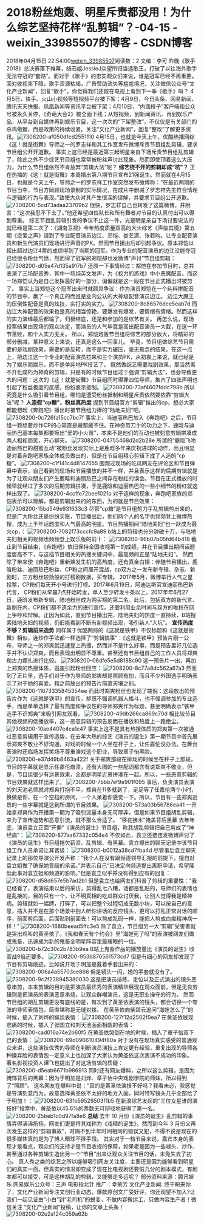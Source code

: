 # 2018粉丝炮轰、明星斥责都没用！为什么综艺坚持花样“乱剪辑”？-04-15 - weixin_33985507的博客 - CSDN博客
2018年04月15日 22:54:00[weixin_33985507](https://me.csdn.net/weixin_33985507)阅读数：2
文编：李可
昨晚《歌手2018》总决赛落下帷幕，结石姐JessieJ众望所归当选歌王，打破了以往海外歌手无法夺冠的“套路”。而对于《歌手》的忠实观众们来说，谁是冠军已经不再重要。面对收视率下降，歌手资源枯竭，广告赞助流失等尴尬境况，关注微信公众号“文化产业新闻”，回复“歌手”，你觉得我们还能在电视上看到下一季《歌手》吗？
4月5日，快手、火山小视频等短视频平台被下架；4月9日，今日头条、网易新闻、腾讯天天快报、凤凰新闻等资讯平台被下架；4月10日，“内涵段子”客户端和公众号被永久关停，《奇葩大会2》被全面下线；从短视频，到新闻资讯、再到娱乐产品，从平台到自媒体再到娱乐节目，这一次次的“下架整改”，不仅仅是有关部门的杀鸡儆猴，而是政策的持续收紧。关注“文化产业新闻”，回复“整改”了解更多资讯。
​
![7308200-af050d1cd2551110](https://upload-images.jianshu.io/upload_images/7308200-af050d1cd2551110)
4月15日，也就是今天上午，优酷热播网综《这！就是街舞》导师之一的罗志祥和其工作室发布微博斥责节目组乱剪辑，要求节目组公开开道歉。
事实上这已经是最近第三起明星亲自下场斥责节目组乱剪辑了，除此之外不少综艺节目组也常常被粉丝声讨此现象。然而即使顶着这么大压力，为什么节目组依然不肯放弃“剪辑大法”呢？
**综艺绕不开的剪辑却成“坑”？**
正在热播的《这！就是街舞》本周播出第八期节目宣布21强诞生。然而就在4月15日，也就是今天上午，导师之一的罗志祥工作室突然发布微博称：“在最近两期的节目当中，节目方罔顾现场录制的实际情况，在成片中删减了罗志祥先生符合情理与逻辑的行为与表现。”致使大众对其产生很深的误解，并要求节目组公开道歉。
![7308200-5cd73adaa23709b2](https://upload-images.jianshu.io/upload_images/7308200-5cd73adaa23709b2)
很快，罗志祥自己也转发了这篇微博，并附言：“这次我忍不下去了。”他还希望四位队长和所有舞者对节目的认真付出可以得到尊重。
综艺节目乱剪辑引发的争议不止这一件，光是明星亲自下场讨要说法的就已经是第二次了：《湖南卫视》今年热度质量双高的大火综艺《声临其境》第五期《恋爱之声》请到了专业配音演员边江、郑恺、娄艺潇、张若昀。让专业配音演员和新生代演员们现场进行声音的PK。然而节目播出后却引起争议。原本郑恺以超出超过边江4票的成绩得到了当期的冠军。作为专业的配音演员的边江没能夺冠已经很令粉丝气愤，然而得了冠军的郑恺却也发微博“声讨”节目组剪辑：
![7308200-d05e47d135a917b7](https://upload-images.jianshu.io/upload_images/7308200-d05e47d135a917b7)
还原一下事情经过：郑恺在参加节目时，总共表演了三场配音秀，其中一场纯英文发声，为《权力的游戏》中小恶魔配音。而这一场郑恺认为是自己发挥最好的一部分，偏偏就是这一段在节目正式播出时被剪了。
事实上当郑恺这个冠军出来时就颇具争议：作为演员郑恺在一个纯粹拼配音的节目中，赢了一个真正的而且是业内公认的大神级配音演员边江。
边江大魔王的压倒性配音是真的炫技，实打实的实力。
![7308200-8c86576dce5eab7d](https://upload-images.jianshu.io/upload_images/7308200-8c86576dce5eab7d)
而边江大神配音的效果也是真的相当惊艳，要爆发有爆发，要情绪有情绪。然而这样的实力演绎最后都输了，归根结底，还是和参加的是综艺有关。
再怎么说，现场投票结果由现场的观众决定，而演员的人气毕竟是高出配音演员一大截，在这一环节落败，和个人实力无关。
所以，郑恺炮轰节目组将综艺的部分放大，将精彩的部分删减，某种意义上来说，还真是这么一回事儿。
毕竟，节目组做综艺节目需要的是戏剧效果，需要的是反转，而不是实力碾压，毫无悬念的结果。在这一点上，把边江这一个专业的配音演员拉来和三个演员PK，从初衷上来说，就已经是为了娱乐而娱乐，而不是单纯地PK技艺了。
既然做综艺需要戏剧效果，那当然离不开化腐朽为神奇的剪辑，只是有的时候节目组过于强调“剪辑大法”，也会导致更大的问题：这次的《这！就是街舞》节目组同时得罪四位导师，集齐了四张声明也引起了粉丝极度的反感，纷纷表示抵制。
![7308200-73af4607fddc798b](https://upload-images.jianshu.io/upload_images/7308200-73af4607fddc798b)
所以究竟是什么吸引着节目组，哪怕是遭受粉丝抵制和明星斥责依然要依靠“剪辑大法”呢？
**人造假“cp糖”，粉丝真热度**
提到节目组官方“剪辑”推出的cp，想必大家都能想起《奔跑吧》播出时被节目组力捧的“陆地夫妇”吧。
![7308200-0c726fa15cc7bc7f](https://upload-images.jianshu.io/upload_images/7308200-0c726fa15cc7bc7f)
事实上，当迪丽热巴加入《奔跑吧》之后，节目组一颗想要炒作CP的心简直是藏都藏不住。在神奇剪刀手的功力之下，鹿晗与迪丽热巴基本每集都要擦出“爱的小火苗”，本来不是他们的互动也被刻意剪辑拼凑成两人相视而笑，开心聊天。
![7308200-04755468d2d2b28e](https://upload-images.jianshu.io/upload_images/7308200-04755468d2d2b28e)
所谓的“鹿晗飞吻迪丽热巴的甜蜜互动”被粉丝发现实际上是鹿晗多年来庆祝进球的动作，而且明显是对着奔跑吧家族全体成员做出的，但是在节目组精心剪辑下成了人造的“cp糖”。
![7308200-c1f141c4d8147655](https://upload-images.jianshu.io/upload_images/7308200-c1f141c4d8147655)
围观过现场的吃瓜网友在评论区和节目弹幕中表示，自己看到的现场和节目播放的并不一样，并且表示这样的后期剪辑就是为了让观众朋友们产生鹿晗和迪丽热巴之间存在粉红的误会。节目在正式播放的时候早就经过了多次的后期剪辑拼凑，于是鹿晗和迪丽热巴的一些小细节的粉红就这样出现了。
![7308200-4ccffe72bee1021a](https://upload-images.jianshu.io/upload_images/7308200-4ccffe72bee1021a)
对于这样的现象，奔跑吧家族的郑恺表示可以理解，都是剪辑出来的的东西，为的就是节目效果：
![7308200-15bd549e931633c3](https://upload-images.jianshu.io/upload_images/7308200-15bd549e931633c3)
尽管“cp糖”是节目组剪刀手乱剪辑剪出来的，但是广大粉丝还是纷纷买账，节目播出后，他们两个人的名字也频频登上微博热搜，成为上半年话题度和人气最高的明星。节目热播期间“陆地夫妇”也一跃成为最火cp，：
![7308200-7082f73cccfc9a89](https://upload-images.jianshu.io/upload_images/7308200-7082f73cccfc9a89)
b站上的剪辑也分分钟破十万，与陆地夫妇相关的视频也频频登上娱乐版的前十：
![7308200-96b07b05fd64b418](https://upload-images.jianshu.io/upload_images/7308200-96b07b05fd64b418)
截止到节目结束，《奔跑吧》依旧保持全国收视第一的成绩，并在节目播出期间话题度居高不下，与这档节目相关的热搜关键词中，最高频的正是“陆地夫妇”。
然而除了带来使《奔跑吧》重新焕发生机的高热度，还有真金白银：伴随节目播出，鹿晗粉丝、迪丽热巴粉丝、CP粉之间展开混战，cp双方之一发布新专辑、杂志、新剧时，三方粉丝较劲般的打榜刷数据，买专辑。
2017年5月，微博举行人气之星投票，CP粉们每天开小号进行打榜。2017年6月19日，阿迪达斯官宣迪丽热巴新代言，
CP粉们从早晨7点开始转发，单人至少转发十条以上。2017年年6月27日，鹿晗发布新专辑，陆地粉丝成为购买榜的第二名。此后，包括双方的新代言、新剧在内，CP粉们都不遗余力的进行宣传。还要利用业余时间与双方的唯粉在网上争吵和辩解。正因为如此，直到节目播出完，陆地夫妇的热度一直持续，B站搜索陆地夫妇的视频，仍旧能看到不断有新视频出现，吸引新人“入坑”。
**宣传热度不够？剪辑前来造势**
同样属于优酷网综的《这就是铁甲》不仅标题和《这就是街舞》相似，连炒作手法都一样选择了“剪辑搞事”：《这就是铁甲》预告片刚一公布，导师之一的郑爽就迅速登上热搜，然而并不是什么好事，而是预告里好几位选手并不认识郑爽，而且表现出明显不尊重。甚至还有节目组自己的工作人员将郑爽和古力娜扎进行比较。
![7308200-06dfe5e5d8188c90](https://upload-images.jianshu.io/upload_images/7308200-06dfe5e5d8188c90)
这一预告片一出，再加上郑爽的热搜体质，迅速引起粉丝回应：
![7308200-8c77a8dc562a67a3](https://upload-images.jianshu.io/upload_images/7308200-8c77a8dc562a67a3)
然而到了正片里，选手们对于作为导师的郑爽却是照顾有加，而且不少外国选手明确表示了对于她的喜爱。和之前放出的预告片简直天壤之别。
![7308200-11673335845354ee](https://upload-images.jianshu.io/upload_images/7308200-11673335845354ee)
而此时郑爽粉丝也发现了端倪：这段放出的预告片作为《这就是铁甲》的宣传，却既不强调机器人格斗，也不强调参加的专业选手，而是单单选择了最有热度和争议性的导师郑爽作为标题，甚至明确表示“铁甲选手不识郑爽”来吸引网友观看。
![7308200-49db266ca869c70d](https://upload-images.jianshu.io/upload_images/7308200-49db266ca869c70d)
相比较节目其他视频的低播放率，这一恶意剪辑的预告反而在播放和热度上一路绝尘。
![7308200-10ae4407e4ca1c47](https://upload-images.jianshu.io/upload_images/7308200-10ae4407e4ca1c47)
事实上这不是具有热搜体质的郑爽第一次被通过恶意剪辑用于宣传造势，在去年大热的综艺《演员的诞生》第一期节目中首先展示郑爽不敬业不好沟通，对戏的时候一个人坐在杆子上，让任嘉伦没办法。在舞台表演时还临场发挥笑场不尊重演戏这个职业，导致章子怡黑脸。
![7308200-e37d49b8463a422f](https://upload-images.jianshu.io/upload_images/7308200-e37d49b8463a422f)
关于郑爽那段在排戏的时候坐在杆子上那段，节目的字幕就是显示任嘉伦崩溃，还有大图的一些配词都含有说郑爽不敬业，但是，节目组很少有远景效果，全都是明星近景拼凑在一起。所以，一些恶意剪辑的节目效果就这样出来了。
![7308200-7bbb7ef9e901f095](https://upload-images.jianshu.io/upload_images/7308200-7bbb7ef9e901f095)
事后，负责演员表演的刘天池老师就对郑爽打抱不平，郑爽在11多就到了，足足等了任嘉伦两个小时，换做是你，在一个空档的房间，一个人呆着你感觉一下。所以，节目有一些郑爽近景的一些字幕就是达到所谓的节目效果。
![7308200-573a03b56786ea41](https://upload-images.jianshu.io/upload_images/7308200-573a03b56786ea41)
一开始拿郑爽作为开播第一期为了吸引流量本身无可厚非，但是如果节目组胡乱剪辑，来为了宣传造势和恶意引流，就不那么合适了。
“移花接木”掩盖背后黑幕
去年年底，演员袁立正面“开撕”《演员的诞生》节目组，称其胡乱剪辑把自己剪成了“神经病”：
![7308200-877aa67332c054e4](https://upload-images.jianshu.io/upload_images/7308200-877aa67332c054e4)
不仅如此，袁立还接连发微博声讨了《演员的诞生》节目组拖欠薪资、乱剪辑、有黑幕。袁立爆出的聊天记录中该节目组工作人员承诺让其晋级：
![7308200-b0012a38cd7fba4d](https://upload-images.jianshu.io/upload_images/7308200-b0012a38cd7fba4d)
尽管事后袁立聊天记录上的那位导演公开发声称：“我个人在没有跟频道领导汇报的前提下，擅自对袁立姐做了确保她晋级的承诺。”并表示自己“已决定向频道提出离职申请，希望降低此事对袁立姐和频道的影响。”但是袁立似乎并没有得到应有的回复：
![7308200-d58d657e5b7ad2b1](https://upload-images.jianshu.io/upload_images/7308200-d58d657e5b7ad2b1)
但是袁立也给网友们科普了剪辑的重要性：“我已经看了，表演结束以后的采访，剪得乱七八糟，话都是乱贴的，导师们的表情也是乱接的，目的只有一个，让不明真相的吃瓜群众讨厌我，让别人觉得我是精神病。剪辑就如一幅牌，打碎了，可以把整个过程切成无数小块，可以按自己的意思，插入并不是在那个场景中别人听你讲话的反应镜头，更可以打乱正常对话的顺序，前面剪后面，后面贴到前面去！可以剪成乱码一样，能把人剪成白痴精神病一样！”
![7308200-1680beead5ffc3e5](https://upload-images.jianshu.io/upload_images/7308200-1680beead5ffc3e5)
除了袁立，节目组另一大“剪辑”受害者就是哭出鸡叫的黄圣依了。《我和春天有个约会》里“海娃死了吗”的表演被网友们做成鬼畜，迅速成为新的鬼畜全明星阵容里最耀眼的一位。
![7308200-b72c30c2b783b9ea](https://upload-images.jianshu.io/upload_images/7308200-b72c30c2b783b9ea)
B站上鬼畜作品的播放量比《演员的诞生》收官战9倍还要多。
![7308200-953b876561573cd7](https://upload-images.jianshu.io/upload_images/7308200-953b876561573cd7)
但是有细心的网友却发现了节目有剪辑痕迹，比如说开场于明加是戴着手套出来的：
![7308200-006a4a55703ce866](https://upload-images.jianshu.io/upload_images/7308200-006a4a55703ce866)
但是镜头一闪，她的手套就没有了。
![7308200-9c2f238945380030](https://upload-images.jianshu.io/upload_images/7308200-9c2f238945380030)
这是把演员排练、走位以及正式演出的镜头恶意串剪，本来剪辑的目的是把演员最优秀的表演精华展现在观众面前，但是无良剪辑则是把演员的表演恶意串烧，让观众群嘲演员，这是无职业操守的行为。
然而节目组的胡乱剪辑更没有底线的是，每次到了黄圣依表演的镜头，都会切换一个夸张的导师表情包，简直堪称是无缝对接。
在黄圣依向柴碧云追问“海娃怎么了”的时候，插入了刘烨的尴尬表情：
![7308200-127f12d2502f0ea7](https://upload-images.jianshu.io/upload_images/7308200-127f12d2502f0ea7)
在黄圣依展现悲痛的时候，插入了张国立和刘天池面面相觑的表情：
![7308200-cad016a74e2b60f5](https://upload-images.jianshu.io/upload_images/7308200-cad016a74e2b60f5)
在黄圣依哭倒在地的时候，插入了章子怡双下巴的表情：
![7308200-69d096610494f80a](https://upload-images.jianshu.io/upload_images/7308200-69d096610494f80a)
对于没有在现场真实感受的普通观众来讲，这些演技优秀的导师在判断演员演技上肯定更有经验，重复出现的导师各种嫌弃脸的表情包一定意义上也加深了大家认为黄圣依这次表演不成功的印象。
著名影视投资人谭飞也提出了对这场剪辑的质疑：
![7308200-d5eab6671b986913](https://upload-images.jianshu.io/upload_images/7308200-d5eab6671b986913)
同时还有网友爆料，之所以这么剪辑，是因为掩饰背后的黑幕：因为于明加是刘烨、章子怡中央戏剧学院的师妹，所以得到了“照顾”。
这名网友在爆料中说：“真的是黄圣依演技不好吗？我看未必，我感觉是导演刻意而为，故意选择黄圣依不太好的地方入画，同时特写镜头几乎全部给了于明加！：
![7308200-63fb59529503f1b5](https://upload-images.jianshu.io/upload_images/7308200-63fb59529503f1b5)
在新浪综艺发起的“三位女星谁的演技好”投票中，黄圣依以45.6%的票数无可辩驳地获得了第一名。
![7308200-25beb1c0d97fa8e6](https://upload-images.jianshu.io/upload_images/7308200-25beb1c0d97fa8e6)
**总结**
去年 10 月份《演员的诞生》乱剪辑的事情弄得沸沸扬扬，网友们更是将其戏称为《戏精的诞生》，然而到今年 3 月份又再次发生这样的“剪辑事故”，时隔不到半年时间相同的错误又犯，不得不说是现在的很多媒体真的是为了博人眼球不择手段。
其实对于一档节目来说，嘉宾本身的表现才是看点，观众们的支持才是节目收视的保障，如果老是因为一些噱头、炒作、甚至通过各种剪辑生造出另一个“节目”出来让观众关注节目的话，未免失去了初心。
真人秀之类的综艺之所以能够吸引网友关注度，主要还是因为能够看到明星们的真实一面。但真实的情况却变成了现在比电视剧还要假几分的剧本模式，有剧本都可以接受，可是这样胡乱的剪辑，又能够走多远呢？
部分资料来源：腾讯娱乐 网易娱乐公众号：三声 电影指北针
推广：幸荣芳
文化产业新闻:
终于盼来你了，文化产业新闻专注文创行业动态，爆款原创文广受好评，你还观望不加入?让我们一起见证由“小白”到“老司机”的蜕变，不做内容搬运工，只做内容生产者！微信关注 “文化产业新闻”投稿，让你的文章上头条！
![7308200-02e2a124c059a62b](https://upload-images.jianshu.io/upload_images/7308200-02e2a124c059a62b)
